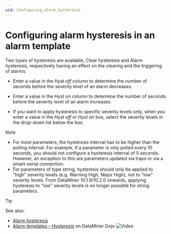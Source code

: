 ```yaml
---
uid: Configuring_alarm_hysteresis
---
```


# Configuring alarm hysteresis in an alarm template

Two types of hysteresis are available, Clear hysteresis and Alarm hysteresis, respectively having an effect on the clearing and the triggering of alarms:

- Enter a value in the *Hyst off* column to determine the number of seconds before the severity level of an alarm decreases.

- Enter a value in the *Hyst on* column to determine the number of seconds before the severity level of an alarm increases.

- If you want to apply hysteresis to specific severity levels only, when you enter a value in the *Hyst off* or *Hyst on* box, select the severity levels in the drop-down list below the box.

> [!NOTE]
>
> - For most parameters, the hysteresis interval has to be higher than the polling interval. For example, if a parameter is only polled every 10 seconds, you should not configure a hysteresis interval of 5 seconds. However, an exception to this are parameters updated via traps or via a smart-serial connection.
> - For parameters of type string, hysteresis should only be applied to "high" severity levels (e.g. Warning High, Major High), not to "low" severity levels. From DataMiner 10.1.9/10.2.0 onwards, applying hysteresis to "low" severity levels is no longer possible for string parameters.

> [!TIP]
> See also:
>
> - [Alarm hysteresis](xref:Alarm_hysteresis)
> - [Alarm templates – Hysteresis](https://community.dataminer.services/video/alarm-templates-hysteresis/) on DataMiner Dojo ![Video](~/user-guide/images/video_Duo.png)
